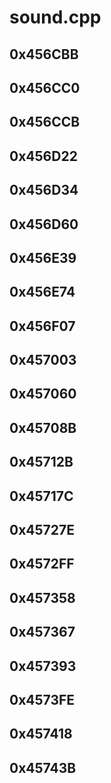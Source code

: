 # sound.cpp

## 0x456CBB

## 0x456CC0

## 0x456CCB

## 0x456D22

## 0x456D34

## 0x456D60

## 0x456E39

## 0x456E74

## 0x456F07

## 0x457003

## 0x457060

## 0x45708B

## 0x45712B

## 0x45717C

## 0x45727E

## 0x4572FF

## 0x457358

## 0x457367

## 0x457393

## 0x4573FE

## 0x457418

## 0x45743B
